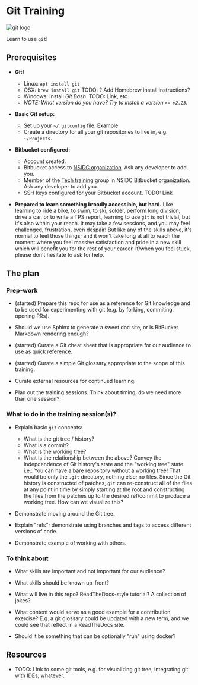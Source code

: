 # Git Training

![git logo](https://git-scm.com/images/logos/2color-lightbg@2x.png)

Learn to use `git`!


## Prerequisites

* **Git!**
    * Linux: `apt install git`
    * OSX: `brew install git` TODO: ? Add Homebrew install instructions?
    * Windows: Install *Git Bash*. TODO: Link, etc.
    * _NOTE: What version do you have? Try to install a version `>= v2.23`._

* **Basic Git setup:**
    * Set up your `~/.gitconfig` file. [Example](./doc/.gitconfig-example)
    * Create a directory for all your git repositories to live in, e.g.
      `~/Projects`.

* **Bitbucket configured:**
    * Account created.
    * Bitbucket access to [NSIDC organization](bitbucket.org/nsidc/). Ask any
      developer to add you.
    * Member of the
      [Tech training](https://bitbucket.org/nsidc/workspace/settings/groups/tech-training)
      group in NSIDC Bitbucket organization. Ask any developer to add you.
    * SSH keys configured for your Bitbucket account. TODO: Link

* **Prepared to learn something broadly accessible, but hard.** Like learning
  to ride a bike, to swim, to ski, solder, perform long division, drive a car,
  or to write a TPS report, learning to use `git` is not trivial, but it's also
  within your reach. It may take a few sessions, and you may feel challenged,
  frustration, even despair! But like any of the skills above, it's normal to
  feel those things; and it won't take long at all to reach the moment where
  you feel massive satisfaction and pride in a new skill which will benefit you
  for the rest of your career. If/when you feel stuck, please don't hesitate to
  ask for help.


## The plan

### Prep-work

* (started) Prepare this repo for use as a reference for Git knowledge and to
  be used for experimenting with git (e.g. by forking, commiting, opening PRs).

* Should we use Sphinx to generate a sweet doc site, or is BitBucket Markdown
  rendering enough?

* (started) Curate a Git cheat sheet that is appropriate for our audience to
  use as quick reference.

* (started) Curate a simple Git glossary appropriate to the scope of this
  training.

* Curate external resources for continued learning.

* Plan out the training sessions. Think about timing; do we need more than one
  session?


### What to do in the training session(s)?

* Explain basic `git` concepts:
    * What is the git tree / history?
    * What is a commit?
    * What is the working tree?
    * What is the relationship between the above? Convey the indepdendence of
      Git history's state and the "working tree" state. i.e.: You can have a
      bare repository without a working tree! That would be only the `.git`
      directory, nothing else; no files. Since the Git history is constructed
      of patches, `git` can re-construct all of the files at any point in time
      by simply starting at the root and constructing the files from the
      patches up to the desired ref/commit to produce a working tree. How can
      we visualize this?
 
* Demonstrate moving around the Git tree.

* Explain "refs"; demonstrate using branches and tags to access different
  versions of code.

* Demonstrate example of working with others.


### To think about

* What skills are important and not important for our audience?

* What skills should be known up-front?

* What will live in this repo? ReadTheDocs-style tutorial? A collection of jokes?

* What content would serve as a good example for a contribution exercise? E.g.
  a git glossary could be updated with a new term, and we could see that
  reflect in a ReadTheDocs site.

* Should it be something that can be optionally "run" using docker?


## Resources

* TODO: Link to some git tools, e.g. for visualizing git tree, integrating git
  with IDEs, whatever.
